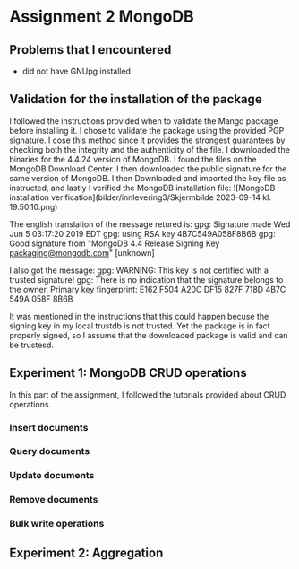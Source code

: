 # Assignment 2 MongoDB

## Problems that I encountered
 - did not have GNUpg installed

## Validation for the installation of the package 
I followed the instructions provided when to validate the Mango package before installing it. 
I chose to validate the package using the provided PGP signature. I cose this method since it 
provides the strongest guarantees by checking both the integrity and the authenticity of the file. 
I downloaded the binaries for the 4.4.24 version of MongoDB. I found the files on the MongoDB Download Center. 
I then downloaded the public signature for the same version of MongoDB. I then Downloaded and imported the key file
as instructed, and lastly I verified the MongoDB installation file:
![MongoDB installation verification](bilder/innlevering3/Skjermbilde 2023-09-14 kl. 19.50.10.png)

The english translation of the message retured is:
gpg: Signature made Wed Jun  5 03:17:20 2019 EDT
gpg:                using RSA key 4B7C549A058F8B6B
gpg: Good signature from "MongoDB 4.4 Release Signing Key <packaging@mongodb.com>" [unknown]

I also got the message:
gpg: WARNING: This key is not certified with a trusted signature!
gpg:          There is no indication that the signature belongs to the owner.
Primary key fingerprint: E162 F504 A20C DF15 827F  718D 4B7C 549A 058F 8B6B

It was mentioned in the instructions that this could happen becuse the signing key in my local trustdb is not 
trusted. Yet the package is in fact properly signed, so I assume that the downloaded package is valid and can be trustesd. 

## Experiment 1: MongoDB CRUD operations
In this part of the assignment, I followed the tutorials provided about CRUD operations. 

### Insert documents 

### Query documents

### Update documents

### Remove documents

### Bulk write operations


## Experiment 2: Aggregation




